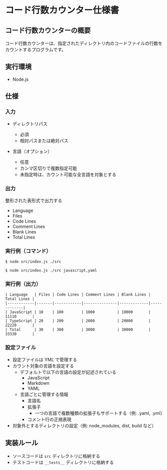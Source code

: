# コード行数カウンター仕様書

## コード行数カウンターの概要

コード行数カウンターは、指定されたディレクトリ内のコードファイルの行数をカウントするプログラムです。

## 実行環境

- Node.js

## 仕様

### 入力

- ディレクトリパス

  - 必須
  - 相対パスまたは絶対パス

- 言語（オプション）
  - 任意
  - カンマ区切りで複数指定可能
  - 未指定時は、カウント可能な全言語を対象とする

### 出力

整形された表形式で出力する

- Language
- Files
- Code Lines
- Comment Lines
- Blank Lines
- Total Lines

### 実行例（コマンド）

```
$ node src/index.js ./src
```

```
$ node src/index.js ./src javascript,yaml
```

### 実行例（出力）

```
| Language   | Files | Code Lines | Comment Lines | Blank Lines | Total Lines |
|------------|-------|------------|---------------|-------------|-------------|
| JavaScript | 10    | 100        | 1000          | 10000       | 11110       |
| TypeScript | 20    | 200        | 2000          | 20000       | 22220       |
| Total      | 30    | 300        | 3000          | 30000       | 33330       |
```

### 設定ファイル

- 設定ファイルは YML で管理する
- カウント対象の言語を設定する
  - デフォルトで以下の言語の設定が記述されている
    - JavaScript
    - Markdown
    - YAML
  - 言語ごとに管理する情報
    - 言語名
    - 拡張子
      - 一つの言語で複数種類の拡張子もサポートする（例: .yaml, .yml）
    - コメント行の正規表現
- 対象外とするディレクトリの設定（例: node_modules, dist, build など）

## 実装ルール

- ソースコードは `src` ディレクトリに格納する
- テストコードは `__tests__` ディレクトリに格納する
